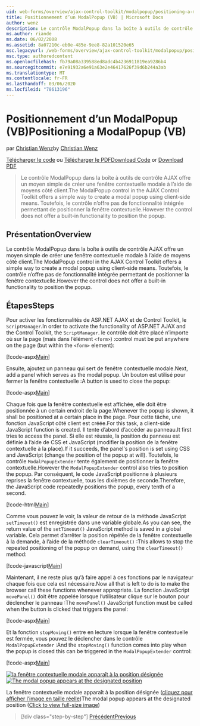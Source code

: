 ```yaml
---
uid: web-forms/overview/ajax-control-toolkit/modalpopup/positioning-a-modalpopup-vb
title: Positionnement d’un ModalPopup (VB) | Microsoft Docs
author: wenz
description: Le contrôle ModalPopup dans la boîte à outils de contrôle AJAX offre un moyen simple de créer une fenêtre contextuelle modale à l’aide de moyens côté client. Toutefois, le contrôle ne propose pas de...
ms.author: riande
ms.date: 06/02/2008
ms.assetid: 8a07210c-eb0e-485e-9ee8-82a101520e65
msc.legacyurl: /web-forms/overview/ajax-control-toolkit/modalpopup/positioning-a-modalpopup-vb
msc.type: authoredcontent
ms.openlocfilehash: fb79a08a339588ed8adc4b4236911819ea9286b4
ms.sourcegitcommit: e7e91932a6e91a63e2e46417626f39d6b244a3ab
ms.translationtype: MT
ms.contentlocale: fr-FR
ms.lasthandoff: 03/06/2020
ms.locfileid: "78613196"
---
```

# <a name="positioning-a-modalpopup-vb"></a><span data-ttu-id="624c6-104">Positionnement d’un ModalPopup (VB)</span><span class="sxs-lookup"><span data-stu-id="624c6-104">Positioning a ModalPopup (VB)</span></span>

<span data-ttu-id="624c6-105">par [Christian Wenz](https://github.com/wenz)</span><span class="sxs-lookup"><span data-stu-id="624c6-105">by [Christian Wenz](https://github.com/wenz)</span></span>

<span data-ttu-id="624c6-106">[Télécharger le code](https://download.microsoft.com/download/2/4/0/24052038-f942-4336-905b-b60ae56f0dd5/ModalPopup4.vb.zip) ou [Télécharger le PDF](https://download.microsoft.com/download/b/6/a/b6ae89ee-df69-4c87-9bfb-ad1eb2b23373/modalpopup4VB.pdf)</span><span class="sxs-lookup"><span data-stu-id="624c6-106">[Download Code](https://download.microsoft.com/download/2/4/0/24052038-f942-4336-905b-b60ae56f0dd5/ModalPopup4.vb.zip) or [Download PDF](https://download.microsoft.com/download/b/6/a/b6ae89ee-df69-4c87-9bfb-ad1eb2b23373/modalpopup4VB.pdf)</span></span>

> <span data-ttu-id="624c6-107">Le contrôle ModalPopup dans la boîte à outils de contrôle AJAX offre un moyen simple de créer une fenêtre contextuelle modale à l’aide de moyens côté client.</span><span class="sxs-lookup"><span data-stu-id="624c6-107">The ModalPopup control in the AJAX Control Toolkit offers a simple way to create a modal popup using client-side means.</span></span> <span data-ttu-id="624c6-108">Toutefois, le contrôle n’offre pas de fonctionnalité intégrée permettant de positionner la fenêtre contextuelle.</span><span class="sxs-lookup"><span data-stu-id="624c6-108">However the control does not offer a built-in functionality to position the popup.</span></span>

## <a name="overview"></a><span data-ttu-id="624c6-109">Présentation</span><span class="sxs-lookup"><span data-stu-id="624c6-109">Overview</span></span>

<span data-ttu-id="624c6-110">Le contrôle ModalPopup dans la boîte à outils de contrôle AJAX offre un moyen simple de créer une fenêtre contextuelle modale à l’aide de moyens côté client.</span><span class="sxs-lookup"><span data-stu-id="624c6-110">The ModalPopup control in the AJAX Control Toolkit offers a simple way to create a modal popup using client-side means.</span></span> <span data-ttu-id="624c6-111">Toutefois, le contrôle n’offre pas de fonctionnalité intégrée permettant de positionner la fenêtre contextuelle.</span><span class="sxs-lookup"><span data-stu-id="624c6-111">However the control does not offer a built-in functionality to position the popup.</span></span>

## <a name="steps"></a><span data-ttu-id="624c6-112">Étapes</span><span class="sxs-lookup"><span data-stu-id="624c6-112">Steps</span></span>

<span data-ttu-id="624c6-113">Pour activer les fonctionnalités de ASP.NET AJAX et de Control Toolkit, le `ScriptManager`.</span><span class="sxs-lookup"><span data-stu-id="624c6-113">In order to activate the functionality of ASP.NET AJAX and the Control Toolkit, the `ScriptManager`.</span></span> <span data-ttu-id="624c6-114">le contrôle doit être placé n’importe où sur la page (mais dans l’élément `<form>`) :</span><span class="sxs-lookup"><span data-stu-id="624c6-114">control must be put anywhere on the page (but within the `<form>` element):</span></span>

[!code-aspx[Main](positioning-a-modalpopup-vb/samples/sample1.aspx)]

<span data-ttu-id="624c6-115">Ensuite, ajoutez un panneau qui sert de fenêtre contextuelle modale.</span><span class="sxs-lookup"><span data-stu-id="624c6-115">Next, add a panel which serves as the modal popup.</span></span> <span data-ttu-id="624c6-116">Un bouton est utilisé pour fermer la fenêtre contextuelle :</span><span class="sxs-lookup"><span data-stu-id="624c6-116">A button is used to close the popup:</span></span>

[!code-aspx[Main](positioning-a-modalpopup-vb/samples/sample2.aspx)]

<span data-ttu-id="624c6-117">Chaque fois que la fenêtre contextuelle est affichée, elle doit être positionnée à un certain endroit de la page.</span><span class="sxs-lookup"><span data-stu-id="624c6-117">Whenever the popup is shown, it shall be positioned at a certain place in the page.</span></span> <span data-ttu-id="624c6-118">Pour cette tâche, une fonction JavaScript côté client est créée.</span><span class="sxs-lookup"><span data-stu-id="624c6-118">For this task, a client-side JavaScript function is created.</span></span> <span data-ttu-id="624c6-119">Il tente d’abord d’accéder au panneau.</span><span class="sxs-lookup"><span data-stu-id="624c6-119">It first tries to access the panel.</span></span> <span data-ttu-id="624c6-120">Si elle est réussie, la position du panneau est définie à l’aide de CSS et JavaScript (modifier la position de la fenêtre contextuelle à la place).</span><span class="sxs-lookup"><span data-stu-id="624c6-120">If it succeeds, the panel's position is set using CSS and JavaScript (change the position of the popup at will).</span></span> <span data-ttu-id="624c6-121">Toutefois, le contrôle `ModalPopupExtender` tente également de positionner la fenêtre contextuelle.</span><span class="sxs-lookup"><span data-stu-id="624c6-121">However the `ModalPopupExtender` control also tries to position the popup.</span></span> <span data-ttu-id="624c6-122">Par conséquent, le code JavaScript positionne à plusieurs reprises la fenêtre contextuelle, tous les dixièmes de seconde.</span><span class="sxs-lookup"><span data-stu-id="624c6-122">Therefore, the JavaScript code repeatedly positions the popup, every tenth of a second.</span></span>

[!code-html[Main](positioning-a-modalpopup-vb/samples/sample3.html)]

<span data-ttu-id="624c6-123">Comme vous pouvez le voir, la valeur de retour de la méthode JavaScript `setTimeout()` est enregistrée dans une variable globale.</span><span class="sxs-lookup"><span data-stu-id="624c6-123">As you can see, the return value of the `setTimeout()` JavaScript method is saved in a global variable.</span></span> <span data-ttu-id="624c6-124">Cela permet d’arrêter la position répétée de la fenêtre contextuelle à la demande, à l’aide de la méthode `clearTimeout()` :</span><span class="sxs-lookup"><span data-stu-id="624c6-124">This allows to stop the repeated positioning of the popup on demand, using the `clearTimeout()` method:</span></span>

[!code-javascript[Main](positioning-a-modalpopup-vb/samples/sample4.js)]

<span data-ttu-id="624c6-125">Maintenant, il ne reste plus qu’à faire appel à ces fonctions par le navigateur chaque fois que cela est nécessaire.</span><span class="sxs-lookup"><span data-stu-id="624c6-125">Now all that is left to do is to make the browser call these functions whenever appropriate.</span></span> <span data-ttu-id="624c6-126">La fonction JavaScript `movePanel()` doit être appelée lorsque l’utilisateur clique sur le bouton pour déclencher le panneau :</span><span class="sxs-lookup"><span data-stu-id="624c6-126">The `movePanel()` JavaScript function must be called when the button is clicked that triggers the panel:</span></span>

[!code-aspx[Main](positioning-a-modalpopup-vb/samples/sample5.aspx)]

<span data-ttu-id="624c6-127">Et la fonction `stopMoving()` entre en lecture lorsque la fenêtre contextuelle est fermée, vous pouvez le déclencher dans le contrôle `ModalPopupExtender` :</span><span class="sxs-lookup"><span data-stu-id="624c6-127">And the `stopMoving()` function comes into play when the popup is closed this can be triggered in the `ModalPopupExtender` control:</span></span>

[!code-aspx[Main](positioning-a-modalpopup-vb/samples/sample6.aspx)]

<span data-ttu-id="624c6-128">[![la fenêtre contextuelle modale apparaît à la position désignée](positioning-a-modalpopup-vb/_static/image2.png)](positioning-a-modalpopup-vb/_static/image1.png)</span><span class="sxs-lookup"><span data-stu-id="624c6-128">[![The modal popup appears at the designated position](positioning-a-modalpopup-vb/_static/image2.png)](positioning-a-modalpopup-vb/_static/image1.png)</span></span>

<span data-ttu-id="624c6-129">La fenêtre contextuelle modale apparaît à la position désignée ([cliquez pour afficher l’image en taille réelle](positioning-a-modalpopup-vb/_static/image3.png))</span><span class="sxs-lookup"><span data-stu-id="624c6-129">The modal popup appears at the designated position ([Click to view full-size image](positioning-a-modalpopup-vb/_static/image3.png))</span></span>

> [!div class="step-by-step"]
> [<span data-ttu-id="624c6-130">Précédent</span><span class="sxs-lookup"><span data-stu-id="624c6-130">Previous</span></span>](handling-postbacks-from-a-modalpopup-vb.md)
